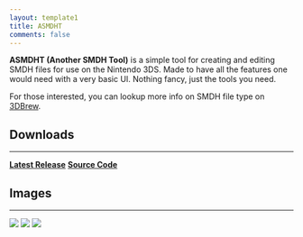 ```yaml
---
layout: template1
title: ASMDHT
comments: false
---
```


<p><strong>ASMDHT (Another SMDH Tool)</strong> is a simple tool for creating and editing SMDH files for use on the Nintendo 3DS. Made to have all the features one would need with a very basic UI. Nothing fancy, just the tools you need.</p>

<p>For those interested, you can lookup more info on SMDH file type on <a href="http://3dbrew.org/wiki/SMDH" target="_blank">3DBrew</a>.</p>

<h2>Downloads</h2>

<hr />
<p><a class="btn btn-danger btn-large" href="https://github.com/Lomeli12/ASMDHT/releases/latest" target="_blank"><span class="fa fa-download"></span> <strong>Latest Release</strong></a> <a class="btn btn-success btn-large" href="https://github.com/Lomeli12/ASMDHT" target="_blank"><span class="fas fa-code-branch"></span> <strong>Source Code</strong></a></p>

<h2>Images</h2>
<hr />
<div id="slider">
    <img src="{{ site.baseurl }}/assets/gallery/asmdht/asmdht0.png">
    <img src="{{ site.baseurl }}/assets/gallery/asmdht/asmdht1.png">
    <img src="{{ site.baseurl }}/assets/gallery/asmdht/asmdht2.png">
</div>